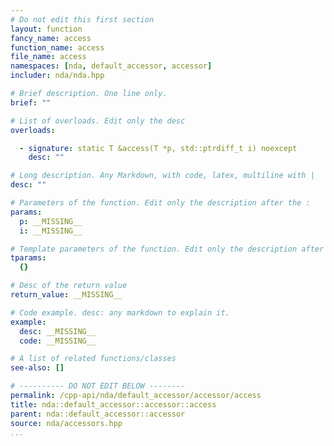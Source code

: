 ```yaml
---
# Do not edit this first section
layout: function
fancy_name: access
function_name: access
file_name: access
namespaces: [nda, default_accessor, accessor]
includer: nda/nda.hpp

# Brief description. One line only.
brief: ""

# List of overloads. Edit only the desc
overloads:

  - signature: static T &access(T *p, std::ptrdiff_t i) noexcept
    desc: ""

# Long description. Any Markdown, with code, latex, multiline with |
desc: ""

# Parameters of the function. Edit only the description after the :
params:
  p: __MISSING__
  i: __MISSING__

# Template parameters of the function. Edit only the description after the :
tparams:
  {}

# Desc of the return value
return_value: __MISSING__

# Code example. desc: any markdown to explain it.
example:
  desc: __MISSING__
  code: __MISSING__

# A list of related functions/classes
see-also: []

# ---------- DO NOT EDIT BELOW --------
permalink: /cpp-api/nda/default_accessor/accessor/access
title: nda::default_accessor::accessor::access
parent: nda::default_accessor::accessor
source: nda/accessors.hpp
...
```



